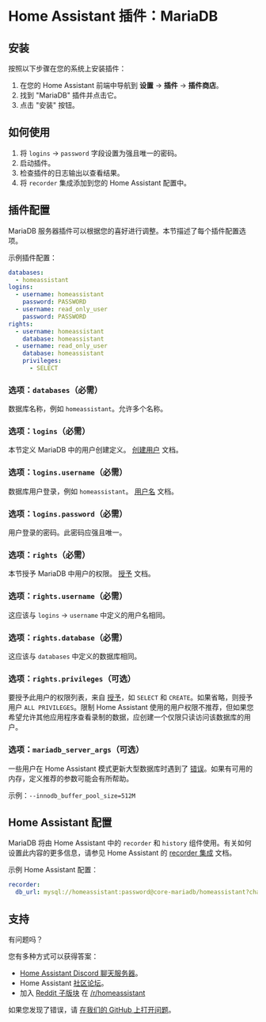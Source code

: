 # Home Assistant 插件：MariaDB

## 安装

按照以下步骤在您的系统上安装插件：

1. 在您的 Home Assistant 前端中导航到 **设置** -> **插件** -> **插件商店**。
2. 找到 "MariaDB" 插件并点击它。
3. 点击 "安装" 按钮。

## 如何使用

1. 将 `logins` -> `password` 字段设置为强且唯一的密码。
2. 启动插件。
3. 检查插件的日志输出以查看结果。
4. 将 `recorder` 集成添加到您的 Home Assistant 配置中。

## 插件配置

MariaDB 服务器插件可以根据您的喜好进行调整。本节描述了每个插件配置选项。

示例插件配置：

```yaml
databases:
  - homeassistant
logins:
  - username: homeassistant
    password: PASSWORD
  - username: read_only_user
    password: PASSWORD
rights:
  - username: homeassistant
    database: homeassistant
  - username: read_only_user
    database: homeassistant
    privileges:
      - SELECT
```

### 选项：`databases`（必需）

数据库名称，例如 `homeassistant`。允许多个名称。

### 选项：`logins`（必需）

本节定义 MariaDB 中的用户创建定义。 [创建用户][createuser] 文档。

### 选项：`logins.username`（必需）

数据库用户登录，例如 `homeassistant`。 [用户名][username] 文档。

### 选项：`logins.password`（必需）

用户登录的密码。此密码应强且唯一。

### 选项：`rights`（必需）

本节授予 MariaDB 中用户的权限。 [授予][grant] 文档。

### 选项：`rights.username`（必需）

这应该与 `logins` -> `username` 中定义的用户名相同。

### 选项：`rights.database`（必需）

这应该与 `databases` 中定义的数据库相同。

### 选项：`rights.privileges`（可选）

要授予此用户的权限列表，来自 [授予][grant]，如 `SELECT` 和 `CREATE`。如果省略，则授予用户 `ALL PRIVILEGES`。限制 Home Assistant 使用的用户权限不推荐，但如果您希望允许其他应用程序查看录制的数据，应创建一个仅限只读访问该数据库的用户。

### 选项：`mariadb_server_args`（可选）

一些用户在 Home Assistant 模式更新大型数据库时遇到了 [错误][migration-issues]。如果有可用的内存，定义推荐的参数可能会有所帮助。

示例：`--innodb_buffer_pool_size=512M`

## Home Assistant 配置

MariaDB 将由 Home Assistant 中的 `recorder` 和 `history` 组件使用。有关如何设置此内容的更多信息，请参见 Home Assistant 的 [recorder 集成][mariadb-ha-recorder] 文档。

示例 Home Assistant 配置：

```yaml
recorder:
  db_url: mysql://homeassistant:password@core-mariadb/homeassistant?charset=utf8mb4
```

## 支持

有问题吗？

您有多种方式可以获得答案：

- [Home Assistant Discord 聊天服务器][discord]。
- Home Assistant [社区论坛][forum]。
- 加入 [Reddit 子版块][reddit] 在 [/r/homeassistant][reddit]

如果您发现了错误，请 [在我们的 GitHub 上打开问题][issue]。

[createuser]: https://mariadb.com/kb/en/create-user/
[username]: https://mariadb.com/kb/en/create-user/#user-name-component
[hostname]: https://mariadb.com/kb/en/create-user/#host-name-component
[grant]: https://mariadb.com/kb/en/grant/
[migration-issues]: https://github.com/home-assistant/core/issues/125339
[mariadb-ha-recorder]: https://www.home-assistant.io/integrations/recorder/
[discord]: https://discord.gg/c5DvZ4e
[forum]: https://community.home-assistant.io
[i386-shield]: https://img.shields.io/badge/i386-yes-green.svg
[issue]: https://github.com/home-assistant/addons/issues
[reddit]: https://reddit.com/r/homeassistant
[repository]: https://github.com/hassio-addons/repository